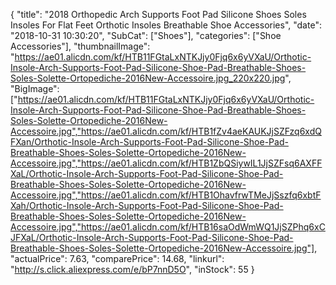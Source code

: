 {
	"title": "2018 Orthopedic Arch Supports Foot Pad Silicone Shoes Soles Insoles For Flat Feet Orthotic Insoles Breathable Shoe Accessories",
	"date": "2018-10-31 10:30:20",
	"SubCat": ["Shoes"],
	"categories": ["Shoe Accessories"],
	"thumbnailImage": "https://ae01.alicdn.com/kf/HTB11FGtaLxNTKJjy0Fjq6x6yVXaU/Orthotic-Insole-Arch-Supports-Foot-Pad-Silicone-Shoe-Pad-Breathable-Shoes-Soles-Solette-Ortopediche-2016New-Accessoire.jpg_220x220.jpg",
	"BigImage": ["https://ae01.alicdn.com/kf/HTB11FGtaLxNTKJjy0Fjq6x6yVXaU/Orthotic-Insole-Arch-Supports-Foot-Pad-Silicone-Shoe-Pad-Breathable-Shoes-Soles-Solette-Ortopediche-2016New-Accessoire.jpg","https://ae01.alicdn.com/kf/HTB1fZv4aeKAUKJjSZFzq6xdQFXan/Orthotic-Insole-Arch-Supports-Foot-Pad-Silicone-Shoe-Pad-Breathable-Shoes-Soles-Solette-Ortopediche-2016New-Accessoire.jpg","https://ae01.alicdn.com/kf/HTB1ZbQSiywIL1JjSZFsq6AXFFXaL/Orthotic-Insole-Arch-Supports-Foot-Pad-Silicone-Shoe-Pad-Breathable-Shoes-Soles-Solette-Ortopediche-2016New-Accessoire.jpg","https://ae01.alicdn.com/kf/HTB1OhavfrwTMeJjSszfq6xbtFXah/Orthotic-Insole-Arch-Supports-Foot-Pad-Silicone-Shoe-Pad-Breathable-Shoes-Soles-Solette-Ortopediche-2016New-Accessoire.jpg","https://ae01.alicdn.com/kf/HTB16saOdWmWQ1JjSZPhq6xCJFXaL/Orthotic-Insole-Arch-Supports-Foot-Pad-Silicone-Shoe-Pad-Breathable-Shoes-Soles-Solette-Ortopediche-2016New-Accessoire.jpg"],
	"actualPrice": 7.63,
	"comparePrice": 14.68,
	"linkurl": "http://s.click.aliexpress.com/e/bP7nnD5O",
	"inStock": 55
}
